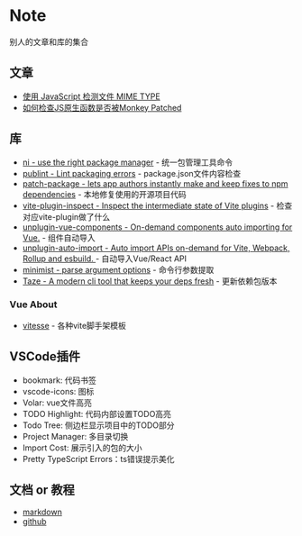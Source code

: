 # Note
别人的文章和库的集合

## 文章

- [使用 JavaScript 检测文件 MIME TYPE](https://zhuanlan.zhihu.com/p/25049406)
- [如何检查JS原生函数是否被Monkey Patched](https://mmazzarolo.com/blog/2022-07-30-checking-if-a-javascript-native-function-was-monkey-patched/?utm_source=pocket_mylist)

## 库

- [ni - use the right package manager](https://github.com/antfu/ni) - 统一包管理工具命令
- [publint - Lint packaging errors](https://github.com/bluwy/publint) - package.json文件内容检查
- [patch-package - lets app authors instantly make and keep fixes to npm dependencies](https://github.com/ds300/patch-package) - 本地修复使用的开源项目代码
- [vite-plugin-inspect - Inspect the intermediate state of Vite plugins](https://github.com/antfu/vite-plugin-inspect) - 检查对应vite-plugin做了什么
- [unplugin-vue-components - On-demand components auto importing for Vue.](https://github.com/antfu/unplugin-vue-components) - 组件自动导入
- [unplugin-auto-import - Auto import APIs on-demand for Vite, Webpack, Rollup and esbuild. ](https://github.com/antfu/unplugin-auto-import) - 自动导入Vue/React API
- [minimist - parse argument options](https://github.com/minimistjs/minimist) - 命令行参数提取
- [Taze - A modern cli tool that keeps your deps fresh](https://github.com/antfu/taze) - 更新依赖包版本

### Vue About

- [vitesse](https://github.com/antfu/vitesse) - 各种vite脚手架模板

## VSCode插件

- bookmark: 代码书签
- vscode-icons: 图标
- Volar: vue文件高亮
- TODO Highlight: 代码内部设置TODO高亮
- Todo Tree: 侧边栏显示项目中的TODO部分
- Project Manager: 多目录切换
- Import Cost: 展示引入的包的大小
- Pretty TypeScript Errors：ts错误提示美化

## 文档 or 教程

- [markdown](https://www.markdownguide.org/)
- [github](https://docs.github.com/zh)
